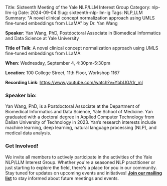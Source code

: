 Title: Sixteenth Meeting of the Yale NLP/LLM Interest Group
Category: nlp-llm-ig
Date: 2024-09-04
Slug: sixteenth-nlp-llm-ig
Tags: NLP,LLM
Summary: "A novel clinical concept normalization approach using UMLS fine-tuned embeddings from LLaMA" by Dr. Yan Wang

**Speaker**: Yan Wang, PhD, Postdoctoral Associate in Biomedical Informatics and Data Science at Yale University

**Title of Talk**: A novel clinical concept normalization approach using UMLS fine-tuned embeddings from LLaMA

**When**: Wednesday, September 4, 4:30pm-5:30pm

**Location**: 100 College Street, 11th Floor, Workshop 1167

**Recording Link**: <https://www.youtube.com/watch?v=YbbUGA1r_mI>

### Speaker bio:

Yan Wang, PhD, is a Postdoctoral Associate at the Department of Biomedical Informatics and Data Science, Yale School of Medicine. Yan graduated with a doctoral degree in Applied Computer Technology from Dalian University of Technology in 2023. Yan’s research interests include machine learning, deep learning, natural language processing (NLP), and medical data analysis.

### Get Involved!

We invite all members to actively participate in the activities of the Yale NLP/LLM Interest Group. Whether you're a seasoned NLP practitioner or just starting to explore the field, there's a place for you in our community. Stay tuned for updates on upcoming events and initiatives!
[**Join our mailing list**](https://mailman.yale.edu/mailman/listinfo/nlp-llm-ig) to stay informed about future meetings and events.
